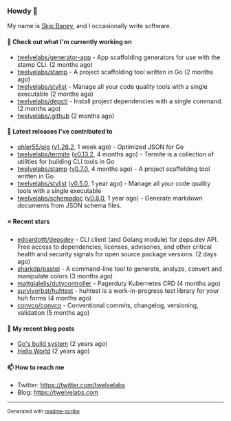 ### Howdy 👋

My name is [Skip Baney](https://twelvelabs.com), and I occasionally write software.

#### 👷 Check out what I'm currently working on

- [twelvelabs/generator-app](https://github.com/twelvelabs/generator-app) - App scaffolding generators for use with the stamp CLI. (2 months ago)
- [twelvelabs/stamp](https://github.com/twelvelabs/stamp) - A project scaffolding tool written in Go (2 months ago)
- [twelvelabs/stylist](https://github.com/twelvelabs/stylist) - Manage all your code quality tools with a single executable (2 months ago)
- [twelvelabs/depctl](https://github.com/twelvelabs/depctl) - Install project dependencies with a single command. (2 months ago)
- [twelvelabs/.github](https://github.com/twelvelabs/.github) (2 months ago)

#### 🔭 Latest releases I've contributed to

- [ohler55/ojg](https://github.com/ohler55/ojg) ([v1.26.2](https://github.com/ohler55/ojg/releases/tag/v1.26.2), 1 week ago) - Optimized JSON for Go
- [twelvelabs/termite](https://github.com/twelvelabs/termite) ([v0.13.2](https://github.com/twelvelabs/termite/releases/tag/v0.13.2), 4 months ago) - Termite is a collection of utilities for building CLI tools in Go
- [twelvelabs/stamp](https://github.com/twelvelabs/stamp) ([v0.7.0](https://github.com/twelvelabs/stamp/releases/tag/v0.7.0), 4 months ago) - A project scaffolding tool written in Go
- [twelvelabs/stylist](https://github.com/twelvelabs/stylist) ([v0.5.0](https://github.com/twelvelabs/stylist/releases/tag/v0.5.0), 1 year ago) - Manage all your code quality tools with a single executable
- [twelvelabs/schemadoc](https://github.com/twelvelabs/schemadoc) ([v0.6.0](https://github.com/twelvelabs/schemadoc/releases/tag/v0.6.0), 1 year ago) - Generate markdown documents from JSON schema files.

#### ⭐ Recent stars

- [edoardottt/depsdev](https://github.com/edoardottt/depsdev) - CLI client (and Golang module) for deps.dev API. Free access to dependencies, licenses, advisories, and other critical health and security signals for open source package versions. (2 days ago)
- [sharkdp/pastel](https://github.com/sharkdp/pastel) - A command-line tool to generate, analyze, convert and manipulate colors (3 months ago)
- [mattgialelis/dutycontroller](https://github.com/mattgialelis/dutycontroller) - Pagerduty Kubernetes CRD (4 months ago)
- [survivorbat/huhtest](https://github.com/survivorbat/huhtest) - huhtest is a work-in-progress test library for your huh forms (4 months ago)
- [convco/convco](https://github.com/convco/convco) - Conventional commits, changelog, versioning, validation (5 months ago)

#### 📜 My recent blog posts

- [Go&#39;s build system](https://twelvelabs.com/2023/01/02/go-build-system/) (2 years ago)
- [Hello World](https://twelvelabs.com/2022/11/20/hello-world/) (2 years ago)

#### 📫 How to reach me

- Twitter: <https://twitter.com/twelvelabs>
- Blog: <https://twelvelabs.com>

---

<sup>Generated with [readme-scribe](https://github.com/muesli/readme-scribe)</sup>
